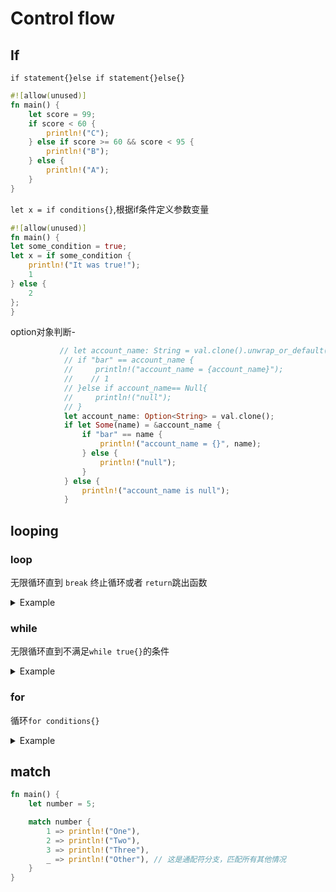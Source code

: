 # Control flow

## If
`if statement{}else if statement{}else{}`
```rust
#![allow(unused)]
fn main() {
    let score = 99;
    if score < 60 {
        println!("C");
    } else if score >= 60 && score < 95 {
        println!("B");
    } else {
        println!("A");
    }
}
```

`let x = if conditions{}`,根据if条件定义参数变量

```rust
#![allow(unused)]
fn main() {
let some_condition = true;
let x = if some_condition {
    println!("It was true!");
    1
} else {
    2
};
}
```

option对象判断-
```rust
           // let account_name: String = val.clone().unwrap_or_default();
            // if "bar" == account_name {
            //     println!("account_name = {account_name}");
            //    // 1
            // }else if account_name== Null{
            //     println!("null");
            // }
            let account_name: Option<String> = val.clone();
            if let Some(name) = &account_name {
                if "bar" == name {
                    println!("account_name = {}", name);
                } else {
                    println!("null");
                }
            } else {
                println!("account_name is null");
            }
```

## looping
### loop
无限循环直到 `break` 终止循环或者 `return`跳出函数
<details>
<summary>Example</summary>

```rust
#![allow(unused)]
fn main() {
let mut i = 10;
loop {
    if i == 0 {
        break;
    }
    println!("{i}...");
    i -= 1;
}
println!("Launch!");
}
```
</details>

### while
无限循环直到不满足`while true{}`的条件
<details>
<summary>Example</summary>

```rust

#![allow(unused)]
fn main() {
let mut i = 10;
while i != 0 {
    println!("{i}...");
    i -= 1;
}
println!("Launch!");
}
```
</details>

### for
循环`for conditions{}`
<details>
<summary>Example</summary>
其中 `a..=b(a<=i<=b)`和`a..b(a<=i`<`b)` 表示遍历a~b，`=`表示终止条件是`<` 或者`<=`

`rev()`函数表示一次读取每个遍历值

```rust
#![allow(unused)]
fn main() {
for i in (1..=10).rev() {
    if i % 2 == 0 {
        continue; //跳出本轮循环
    }
    println!("{i}...");
}
println!("Launch!");
}
```
</details>

## match

```rust
fn main() {
    let number = 5;

    match number {
        1 => println!("One"),
        2 => println!("Two"),
        3 => println!("Three"),
        _ => println!("Other"), // 这是通配符分支，匹配所有其他情况
    }
}
```